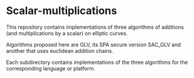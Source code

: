 # Scalar-multiplications

This repository contains implementations of three algorithms of additions (and multiplications by a scalar) on elliptic curves.

Algorithms proposed here are GLV, its SPA secure version SAC_GLV and another that uses euclidean addition chains.

Each subdirectory contains implementations of the three algorithms for the corresponding language or platform.
